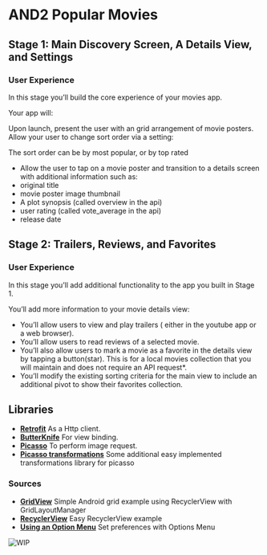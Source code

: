 # AND2 Popular Movies

## Stage 1:  Main Discovery Screen, A Details View, and Settings
### User Experience

In this stage you’ll build the core experience of your movies app.

Your app will:

Upon launch, present the user with an grid arrangement of movie posters.
Allow your user to change sort order via a setting:

The sort order can be by most popular, or by top rated

* Allow the user to tap on a movie poster and transition to a details screen with additional information such as:
* original title
* movie poster image thumbnail
* A plot synopsis (called overview in the api)
* user rating (called vote_average in the api)
* release date
    
## Stage 2: Trailers, Reviews, and Favorites
### User Experience
    
In this stage you’ll add additional functionality to the app you built in Stage 1.
    
You’ll add more information to your movie details view:
    
* You’ll allow users to view and play trailers ( either in the youtube app or a web browser).
* You’ll allow users to read reviews of a selected movie.
* You’ll also allow users to mark a movie as a favorite in the details view by tapping a button(star). This is for a local movies collection that you will maintain and does not require an API request*.
* You’ll modify the existing sorting criteria for the main view to include an additional pivot to show their favorites collection.


## Libraries
- **[Retrofit](https://github.com/square/retrofit/)** As a Http client.
- **[ButterKnife](https://github.com/JakeWharton/butterknife)** For view binding.
- **[Picasso](https://github.com/square/picasso)** To perform image request.
- **[Picasso transformations](https://github.com/wasabeef/picasso-transformations)** Some additional easy implemented transformations library for picasso

### Sources
- **[GridView](https://stackoverflow.com/questions/40587168/simple-android-grid-example-using-recyclerview-with-gridlayoutmanager-like-the)** Simple Android grid example using RecyclerView with GridLayoutManager
- **[RecyclerView](https://stackoverflow.com/questions/40584424/simple-android-recyclerview-example)** Easy RecyclerView example
- **[Using an Option Menu](https://google-developer-training.gitbooks.io/android-developer-fundamentals-course-practicals/content/en/Unit%202/42_p_use_an_options_menu_and_radio_buttons.html)** Set preferences with Options Menu

![WIP](https://i.imgur.com/BABZ4hA.gif)